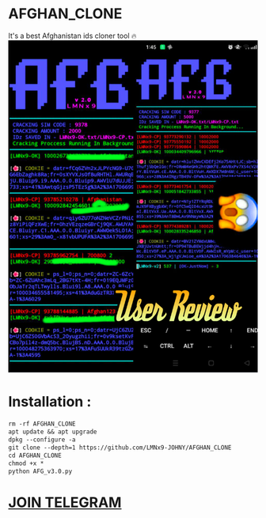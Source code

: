 # AFGHAN_CLONE
It's a best Afghanistan ids cloner tool 🔥
![](https://github.com/LMNx9-JOHNY/AFGHAN_CLONE/blob/main/AFG_V2_REVIEW.png)

# Installation :
    rm -rf AFGHAN_CLONE
    apt update && apt upgrade
    dpkg --configure -a
    git clone --depth=1 https://github.com/LMNx9-JOHNY/AFGHAN_CLONE
    cd AFGHAN_CLONE
    chmod +x *
    python AFG_v3.0.py


#  [JOIN TELEGRAM](https://t.me/DARK_TEAM_LMNx9)
